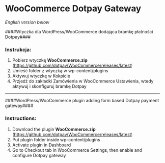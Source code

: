 WooCommerce Dotpay Gateway
=====================

*English version below*

####Wtyczka dla WordPress/WooCommerce dodająca bramkę płatności Dotpay####

### Instrukcja: ###
1. Pobierz wtyczkę **WooCommerce.zip** (https://github.com/dotpay/WooCommerce/releases/latest)
2. Umieść folder z wtyczką w wp-content/plugins
3. Aktywuj wtyczkę w Kokpicie
4. Przjedź do zakładki Zamówienia w WooCommerce Ustawienia, wtedy aktywuj i skonfiguruj bramkę Dotpay

---------------------------------------

####WordPress/WooCommerce plugin adding form based Dotpay payment gateway####

### Instructions: ###
1. Download the plugin **WooCommerce.zip** (https://github.com/dotpay/WooCommerce/releases/latest)
2. Put plugin folder inside wp-content/plugins
3. Activate plugin in Dashboard
4. Go to Checkout tab in WooCommerce Settings, then enable and configure Dotpay gateway
